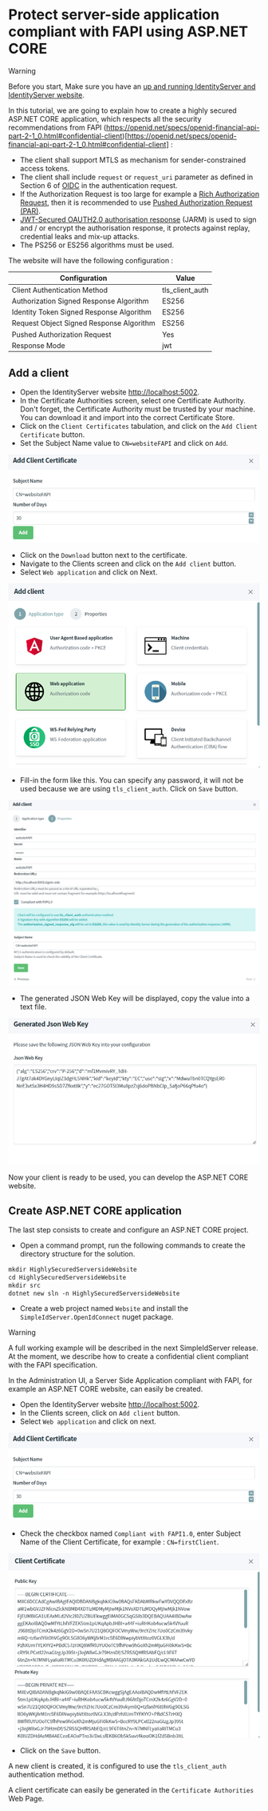 # Protect server-side application compliant with FAPI using ASP.NET CORE

> [!WARNING]
> Before you start, Make sure you have an [up and running IdentityServer and IdentityServer website](/documentation/gettingstarted/index.html).

In this tutorial, we are going to explain how to create a highly secured ASP.NET CORE application, which respects all the security recommendations from FAPI (https://openid.net/specs/openid-financial-api-part-2-1_0.html#confidential-client)[https://openid.net/specs/openid-financial-api-part-2-1_0.html#confidential-client] :

* The client shall support MTLS as mechanism for sender-constrained access tokens.
* The client shall include `request` or `request_uri` parameter as defined in Section 6 of [OIDC](https://openid.net/specs/openid-connect-core-1_0.html) in the authentication request.
* If the Authorization Request is too large for example a [Rich Authorization Request](https://datatracker.ietf.org/doc/html/draft-ietf-oauth-rar-23), then it is recommended to use [Pushed Authorization Request (PAR)](https://datatracker.ietf.org/doc/html/rfc9126).
* [JWT-Secured OAUTH2.0 authorisation response](https://openid.net/specs/openid-financial-api-jarm.html) (JARM) is used to sign and / or encrypt the authorisation response, it protects against replay, credential leaks and mix-up attacks.
* The PS256 or ES256 algorithms must be used.

The website will have the following configuration :

| Configuration                            | Value           |
| ---------------------------------------- | --------------- |
| Client Authentication Method             | tls_client_auth |
| Authorization Signed Response Algorithm  | ES256           | 
| Identity Token Signed Response Algorithm | ES256           |
| Request Object Signed Response Algorithm | ES256           |
| Pushed Authorization Request             | Yes             |
| Response Mode                            | jwt             |

## Add a client

* Open the IdentityServer website [http://localhost:5002](http://localhost:5002).
* In the Certificate Authorities screen, select one Certificate Authority. Don't forget, the Certificate Authority must be trusted by your machine. You can download it and import into the correct Certificate Store.
* Click on the `Client Certificates` tabulation, and click on the `Add Client Certificate` button.
* Set the Subject Name value to `CN=websiteFAPI` and click on `Add`.

![Add Client Certificate](images/fapi-1.png)

* Click on the `Download` button next to the certificate.
* Navigate to the Clients screen and click on the `Add client` button.
* Select `Web application` and click on Next.

![Select client type](images/fapi-3.png)

* Fill-in the form like this. You can specify any password, it will not be used because we are using `tls_client_auth`. Click on `Save` button.

![Fill-in client form](images/fapi-4.png)

* The generated JSON Web Key will be displayed, copy the value into a text file.

![Generated Website](images/fapi-5.png)

Now your client is ready to be used, you can develop the ASP.NET CORE website.

## Create ASP.NET CORE application

The last step consists to create and configure an ASP.NET CORE project.

* Open a command prompt, run the following commands to create the directory structure for the solution.

```
mkdir HighlySecuredServersideWebsite
cd HighlySecuredServersideWebsite
mkdir src
dotnet new sln -n HighlySecuredServersideWebsite
```


* Create a web project named `Website` and install the `SimpleIdServer.OpenIdConnect` nuget package.

> [!WARNING]
> A full working example will be described in the next SimpleIdServer release. 
> At the moment, we describe how to create a confidential client compliant with the FAPI specification.

In the Administration UI, a Server Side Application compliant with FAPI, for example an ASP.NET CORE website, can easily be created.

* Open the IdentityServer website [http://localhost:5002](http://localhost:5002).
* In the Clients screen, click on `Add client` button.
* Select `Web application` and click on next.

![Choose client](images/fapi-1.png)

* Check the checkbox named `Compliant with FAPI1.0`, enter Subject Name of the Client Certificate, for example : `CN=firstClient`.

![Compliant with FAPI](images/fapi-2.png)

* Click on the `Save` button.

A new client is created, it is configured to use the `tls_client_auth` authentication method.

A client certificate can easily be generated in the `Certificate Authorities` Web Page.